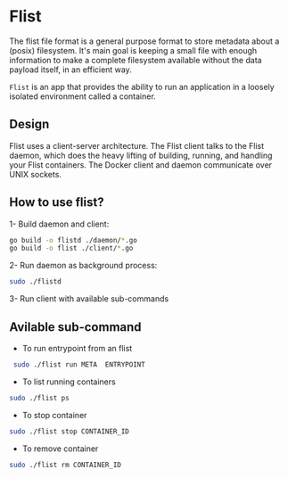 # Flist

The flist file format is a general purpose format to store metadata about a (posix) filesystem. It's main goal is keeping a small file with enough information to make a complete filesystem available without the data payload itself, in an efficient way.

`Flist` is an app that provides the ability to run an application in a loosely isolated environment called a container.

## Design

Flist uses a client-server architecture. The Flist client talks to the Flist daemon, which does the heavy lifting of building, running, and handling your Flist containers. The Docker client and daemon communicate over UNIX sockets.

## How to use flist?

1- Build daemon and client:

```bash
go build -o flistd ./daemon/*.go
go build -o flist ./client/*.go
```

2- Run daemon as background process:

```bash
sudo ./flistd
```

3- Run client with available sub-commands

## Avilable sub-command

- To run entrypoint from an flist

```bash
 sudo ./flist run META  ENTRYPOINT
```

- To list running containers

```bash
sudo ./flist ps
```

- To stop container

```bash
sudo ./flist stop CONTAINER_ID
```

- To remove container

```bash
sudo ./flist rm CONTAINER_ID
```
